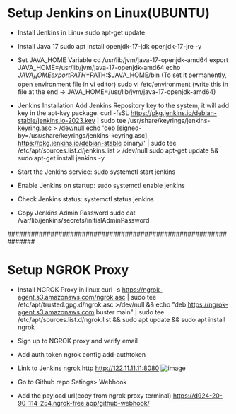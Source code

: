 # Setup Jenkins on Linux(UBUNTU)

- Install Jenkins in Linux
  sudo apt-get update

- Install Java 17
  sudo apt install openjdk-17-jdk openjdk-17-jre -y


- Set JAVA_HOME Variable
    cd /usr/lib/jvm/java-17-openjdk-amd64
    export JAVA_HOME=/usr/lib/jvm/java-17-openjdk-amd64
    echo $JAVA_HOME
    export PATH=$PATH:$JAVA_HOME/bin
  (To set it permanently, open environment file in vi editor)
    sudo vi /etc/environment
  (write this in file at the end -> JAVA_HOME=/usr/lib/jvm/java-17-openjdk-amd64)

- Jenkins Installation
  Add Jenkins Repository key to the system, it will add key in the apt-key package.
    curl -fsSL https://pkg.jenkins.io/debian-stable/jenkins.io-2023.key | sudo tee /usr/share/keyrings/jenkins-keyring.asc > /dev/null
    echo 'deb [signed-by=/usr/share/keyrings/jenkins-keyring.asc] https://pkg.jenkins.io/debian-stable binary/' | sudo tee /etc/apt/sources.list.d/jenkins.list > /dev/null
    sudo apt-get update && sudo apt-get install jenkins -y

    
- Start the Jenkins service:
  sudo systemctl start jenkins

- Enable Jenkins on startup:
  sudo systemctl enable jenkins

- Check Jenkins status:
  systemctl status jenkins

- Copy Jenkins Admin Password
  sudo cat /var/lib/jenkins/secrets/initialAdminPassword

###############################################################

# Setup NGROK Proxy

- Install NGROK Proxy in linux
     curl -s https://ngrok-agent.s3.amazonaws.com/ngrok.asc | sudo tee /etc/apt/trusted.gpg.d/ngrok.asc >/dev/null && echo "deb https://ngrok-agent.s3.amazonaws.com buster main" | sudo tee /etc/apt/sources.list.d/ngrok.list && sudo apt update && sudo apt install ngrok
  
- Sign up to NGROK proxy and verify email

- Add auth token
    ngrok config add-authtoken <token>

- Link to Jenkins
    ngrok http http://122.11.11.11:8080
    ![image](https://github.com/partha2mohapatra/DevopsNote/assets/111627485/024ac915-7870-45bf-bbfe-9d4c24cef65e)

- Go to Github repo Setings> Webhook
- Add the payload url(copy from ngrok proxy terminal)
    https://d924-20-90-114-254.ngrok-free.app/github-webhook/




